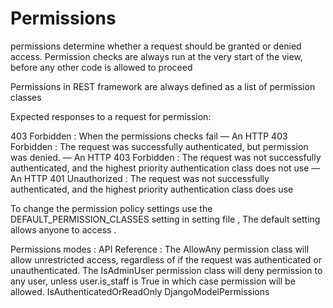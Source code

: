 # Permissions

permissions determine whether a request should be granted or denied access. Permission checks are always run at the very start of the view, before any other code is allowed to proceed

Permissions in REST framework are always defined as a list of permission classes

Expected responses to a request for permission:

403 Forbidden  : When the permissions checks fail
— An HTTP 403 Forbidden : The request was successfully authenticated, but permission was denied.
— An HTTP 403 Forbidden : The request was not successfully authenticated, and the highest priority authentication class does not use
— An HTTP 401 Unauthorized : The request was not successfully authenticated, and the highest priority authentication class does use

To change the permission policy settings use the DEFAULT_PERMISSION_CLASSES setting in setting file , The default setting allows anyone to access .

Permissions modes :
API Reference : The AllowAny permission class will allow unrestricted access, regardless of if the request was authenticated or unauthenticated.
The IsAdminUser permission class will deny permission to any user, unless user.is_staff is True in which case permission will be allowed.
IsAuthenticatedOrReadOnly
DjangoModelPermissions

